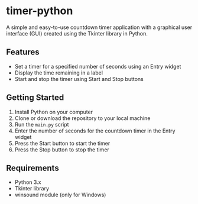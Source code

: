 # timer-python

A simple and easy-to-use countdown timer application with a graphical user interface (GUI) created using the Tkinter library in Python. 

## Features
- Set a timer for a specified number of seconds using an Entry widget
- Display the time remaining in a label
- Start and stop the timer using Start and Stop buttons

## Getting Started
1. Install Python on your computer
2. Clone or download the repository to your local machine
3. Run the `main.py` script
4. Enter the number of seconds for the countdown timer in the Entry widget
5. Press the Start button to start the timer
6. Press the Stop button to stop the timer

## Requirements
- Python 3.x
- Tkinter library
- winsound module (only for Windows)
